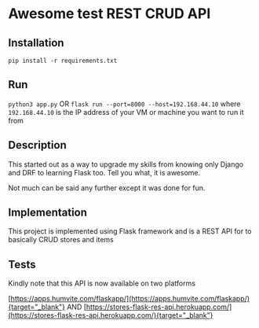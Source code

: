 # Awesome test REST CRUD API

## Installation

``
pip install -r requirements.txt
``

## Run

``
python3 app.py
``
OR
``
flask run --port=8000 --host=192.168.44.10
``
where `192.168.44.10` is the IP address of your VM or machine you want to run it from

## Description
This started out as a way to upgrade my skills from knowing only Django and DRF to learning Flask too. Tell you what, it is awesome.

Not much can be said any further except it was done for fun. 

## Implementation

This project is implemented using Flask framework and is a REST API for to basically CRUD stores and items 

## Tests

Kindly note that this API is now available on two platforms


[https://apps.humvite.com/flaskapp/](https://apps.humvite.com/flaskapp/){target="_blank"} AND [https://stores-flask-res-api.herokuapp.com/](https://stores-flask-res-api.herokuapp.com/){target="_blank"}
